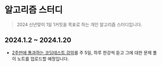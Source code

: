 # 알고리즘 스터디

> 2024 신년맞이 1일 1커밋을 목표로 하는 개인 알고리즘 스터디입니다.
> 

## 2024.1.2 ~ 2024.1.20

- [2주만에  통과하는 코딩테스트 강의](https://www.inflearn.com/course/2%EC%A3%BC%EB%A7%8C%EC%97%90-%ED%86%B5%EA%B3%BC%ED%95%98%EB%8A%94-%EC%95%8C%EA%B3%A0%EB%A6%AC%EC%A6%98-%EC%BD%94%EB%94%A9%ED%85%8C%EC%8A%A4%ED%8A%B8/dashboard)를 주 5일, 하루 한강씩 듣고 그에 대한 문제 풀이 노트를 업로드할 예정입니다.
